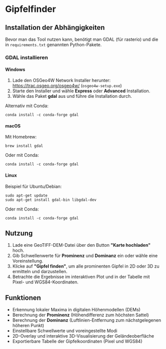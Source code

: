 # Gipfelfinder

## Installation der Abhängigkeiten

Bevor man das Tool nutzen kann, benötigt man GDAL (für rasterio) und die in `requirements.txt` genannten Python-Pakete.

### GDAL installieren

#### Windows

1. Lade den OSGeo4W Network Installer herunter:  
   https://trac.osgeo.org/osgeo4w/ (`osgeo4w-setup.exe`)  
2. Starte den Installer und wähle **Express** oder **Advanced** Installation.  
3. Wähle das Paket **gdal** aus und führe die Installation durch.  

Alternativ mit Conda:

    conda install -c conda-forge gdal

#### macOS

Mit Homebrew:

    brew install gdal

Oder mit Conda:

    conda install -c conda-forge gdal

#### Linux

Beispiel für Ubuntu/Debian:

    sudo apt-get update
    sudo apt-get install gdal-bin libgdal-dev

Oder mit Conda:

    conda install -c conda-forge gdal

## Nutzung

1. Lade eine GeoTIFF-DEM-Datei über den Button **"Karte hochladen"** hoch.  
2. Gib Schwellenwerte für **Prominenz** und **Dominanz** ein oder wähle eine Voreinstellung.  
3. Klicke auf **"Gipfel finden"**, um alle prominenten Gipfel in 2D oder 3D zu ermitteln und darzustellen.  
4. Betrachte die Ergebnisse im interaktiven Plot und in der Tabelle mit Pixel- und WGS84-Koordinaten.  

## Funktionen

- Erkennung lokaler Maxima in digitalen Höhenmodellen (DEMs)  
- Berechnung der **Prominenz** (Höhendifferenz zum höchsten Sattel)  
- Berechnung der **Dominanz** (Luftlinien-Entfernung zum nächstgelegenen höheren Punkt)  
- Einstellbare Schwellwerte und voreingestellte Modi  
- 2D-Overlay und interaktive 3D-Visualisierung der Geländeoberfläche  
- Exportierbare Tabelle der Gipfelkoordinaten (Pixel und WGS84)  